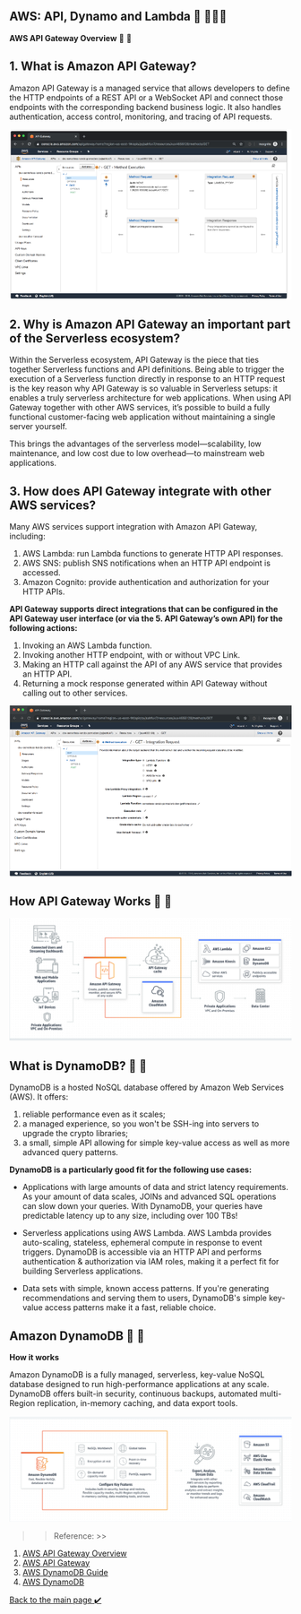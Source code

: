 ## AWS: API, Dynamo and Lambda 👋 👩🏻‍💻

**AWS API Gateway Overview** 👀 📝

## 1. What is Amazon API Gateway?
Amazon API Gateway is a managed service that allows developers to define the HTTP endpoints of a REST API or a WebSocket API and connect those endpoints with the corresponding backend business logic. It also handles authentication, access control, monitoring, and tracing of API requests.

![aws-api](./assest/aws-api.png)


## 2. Why is Amazon API Gateway an important part of the Serverless ecosystem?
Within the Serverless ecosystem, API Gateway is the piece that ties together Serverless functions and API definitions. Being able to trigger the execution of a Serverless function directly in response to an HTTP request is the key reason why API Gateway is so valuable in Serverless setups: it enables a truly serverless architecture for web applications. When using API Gateway together with other AWS services, it’s possible to build a fully functional customer-facing web application without maintaining a single server yourself.

This brings the advantages of the serverless model—scalability, low maintenance, and low cost due to low overhead—to mainstream web applications.


## 3. How does API Gateway integrate with other AWS services?
Many AWS services support integration with Amazon API Gateway, including:

1. AWS Lambda: run Lambda functions to generate HTTP API responses.
2. AWS SNS: publish SNS notifications when an HTTP API endpoint is accessed.
3. Amazon Cognito: provide authentication and authorization for your HTTP APIs.

 **API Gateway supports direct integrations that can be configured in the API Gateway user interface (or via the 5. API Gateway’s own API) for the following actions:**

1. Invoking an AWS Lambda function.
2. Invoking another HTTP endpoint, with or without VPC Link.
3. Making an HTTP call against the API of any AWS service that provides an HTTP API.
4. Returning a mock response generated within API Gateway without calling out to other services.


![aws-api](./assest/aws-api2.png)


## How API Gateway Works 👀 📝
![aws-api](./assest/aws-api3.png)


## What is DynamoDB? 👀 📝
DynamoDB is a hosted NoSQL database offered by Amazon Web Services (AWS). It offers:

1. reliable performance even as it scales;
2. a managed experience, so you won't be SSH-ing into servers to upgrade the crypto libraries;
3. a small, simple API allowing for simple key-value access as well as more advanced query patterns.

**DynamoDB is a particularly good fit for the following use cases:**

- Applications with large amounts of data and strict latency requirements. As your amount of data scales, JOINs and advanced SQL operations can slow down your queries. With DynamoDB, your queries have predictable latency up to any size, including over 100 TBs!

- Serverless applications using AWS Lambda. AWS Lambda provides auto-scaling, stateless, ephemeral compute in response to event triggers. DynamoDB is accessible via an HTTP API and performs authentication & authorization via IAM roles, making it a perfect fit for building Serverless applications.

- Data sets with simple, known access patterns. If you're generating recommendations and serving them to users, DynamoDB's simple key-value access patterns make it a fast, reliable choice.


## Amazon DynamoDB 👀 📝
**How it works**

Amazon DynamoDB is a fully managed, serverless, key-value NoSQL database designed to run high-performance applications at any scale. DynamoDB offers built-in security, continuous backups, automated multi-Region replication, in-memory caching, and data export tools.

![amazon db](./assest/amazon-db.png)



>> Reference: >>
1. [AWS API Gateway Overview](https://www.serverless.com/guides/amazon-api-gateway)
2. [AWS API Gateway](https://aws.amazon.com/api-gateway/)
3. [AWS DynamoDB Guide](https://www.dynamodbguide.com/what-is-dynamo-db/)
4. [AWS DynamoDB](https://aws.amazon.com/dynamodb/)



[Back to the main page  ✔️](README.md)

